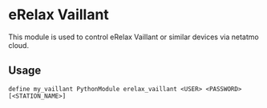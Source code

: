 
# eRelax Vaillant
This module is used to control eRelax Vaillant or similar devices via netatmo cloud.

## Usage
```
define my_vaillant PythonModule erelax_vaillant <USER> <PASSWORD> [<STATION_NAME>]
```